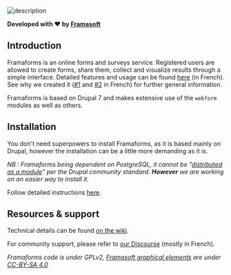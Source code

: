 ![description](http://lutim.cpy.re/2RK8XFaj.png)

**Developed with :heart: by [Framasoft](https://framasoft.org/en/)**

## Introduction 

Framaforms is an online forms and surveys service. Registered users are allowed to create forms, share them, collect and visualize results through a simple interface. Detailed features and usage can be found [here](https://docs.framasoft.org/fr/framaforms/) (in French). 
See why we created it ([#1](https://framablog.org/2016/10/05/framaforms-noffrez-plus-les-reponses-que-vous-collectez-a-google/) and [#2](https://framablog.org/2016/10/05/en-savoir-un-peu-plus-sur-le-projet-framaforms/) in French) for further general information.

Framaforms is based on Drupal 7 and makes extensive use of the `webform` modules as well as others. 

## Installation

You don't need superpowers to install Framaforms, as it is based mainly on Drupal, however the installation can be a little more demanding as it is.

*NB : Framaforms being dependent on PostgreSQL, it cannot be "[distributed as a module](https://www.drupal.org/docs/7/distributions)" per the Drupal community standard. **However**  we are working on an easier way to install it.*

Follow detailed instructions [here](https://framagit.org/framasoft/framaforms/-/wikis/Installing-Framaforms). 


## Resources & support 
Technical details can be found [on the wiki](https://framagit.org/framasoft/framaforms/-/wikis/home). 

For community support, please refer to [our Discourse](https://framacolibri.org) (mostly in French).  

*Framaforms code is under GPLv2, [Framasoft graphical elements](https://framasoft.org/en/graphics/) are under [CC-BY-SA 4.0](https://creativecommons.org/licenses/by-sa/4.0/)*